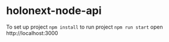 # holonext-node-api


To set up project `npm install`
to run project  `npm run start`
open http://localhost:3000 